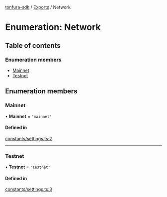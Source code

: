 [tonfura-sdk](../README.md) / [Exports](../modules.md) / Network

# Enumeration: Network

## Table of contents

### Enumeration members

- [Mainnet](Network.md#mainnet)
- [Testnet](Network.md#testnet)

## Enumeration members

### Mainnet

• **Mainnet** = `"mainnet"`

#### Defined in

[constants/settings.ts:2](https://github.com/frigatebird-studio/tonfura-sdk/blob/b7fe1b0/src/constants/settings.ts#L2)

___

### Testnet

• **Testnet** = `"testnet"`

#### Defined in

[constants/settings.ts:3](https://github.com/frigatebird-studio/tonfura-sdk/blob/b7fe1b0/src/constants/settings.ts#L3)

